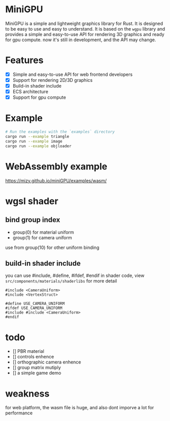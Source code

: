 # MiniGPU
MiniGPU is a simple and lightweight graphics library for Rust. It is designed to be easy to use and easy to understand. It is based on the `wgpu` library and provides a simple and easy-to-use API for rendering 3D graphics and ready for gpu compute.
now it's still in development, and the API may change.

# Features
- [x] Simple and easy-to-use API for web frontend developers
- [x] Support for rendering 2D/3D graphics
- [x] Build-in shader include
- [x] ECS architecture
- [x] Support for gpu compute

# Example

```sh
# Run the examples with the `examples` directory
cargo run --example triangle
cargo run --example image
cargo run --example objloader
```

# WebAssembly example
https://mizy.github.io/miniGPU/examples/wasm/

# wgsl shader

## bind group index
+ group(0) for material uniform
+ group(1) for camera uniform
 
use from group(10) for other uniform binding

## build-in shader include
you can use #include, #define, #ifdef, #endif in shader code,
view `src/components/materials/shaderlibs` for more detail
```wgsl
#include <CameraUniform>
#include <VertexStruct>

#define USE_CAMERA_UNIFORM
#ifdef USE_CAMERA_UNIFORM
#include #include <CameraUniform>
#endif

```
 
# todo
- [] PBR material
- [] controls enhence
- [] orthographic camera enhence
- [] group matrix mutiply
- [] a simple game demo

# weakness
 for web platform, the wasm file is huge, and also dont imporve a lot for performance